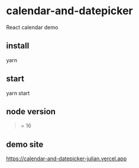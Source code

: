 # calendar-and-datepicker

React calendar demo

## install
yarn

## start
yarn start

## node version
>= 16

## demo site
https://calendar-and-datepicker-julian.vercel.app